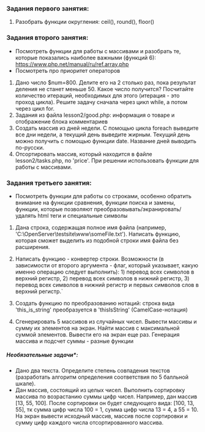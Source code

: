 ### Задания первого занятия:
1. Разобрать функции округления: ceil(), round(), floor()
### Задания второго занятия:
* Посмотреть функции для работы с массивами и разобрать те, которые показались наиболее важными (функций 6): https://www.php.net/manual/ru/ref.array.php
* Посмотреть про приоритет операторов
1. Дано число $num=800. Делите его на 2 столько раз, пока результат деления не станет меньше 50. 
Какое число получится? Посчитайте количество итераций, необходимых для этого (итерация - это проход цикла).
Решите задачу сначала через цикл while, а потом через цикл for.
2. Задания из файла lesson2/good.php: информация о товаре и отображение блока комментариев
3. Создать массив из дней недели. С помощью цикла foreach выведите все дни недели,  а текущий день выведите жирным.
Текущий день можно получить с помощью функции date.  Название дней выводить по-русски.
4. Отсортировать массив, который находится в файле lesson2/tasks.php, по 'price'. 
При решении использовать функции для работы с массивами.
### Задания третьего занятия:
* Посмотреть функции для работы со строками, особенно обратить внимание на функции сравнения, функции поиска и замены, функции, которые позволяют преобразовывать/экранировать/удалять html теги и специальные символы
1. Дана строка, содержащая полное имя файла (например, 'C:\OpenServer\testsite\www\someFile.txt'). Написать функцию, которая сможет выделить из подобной строки имя файла без расширения.

2. Написать функцию - конвертер строки.
    Возможности (в зависимости от второго аргумента - флаг, который указывает, какую именно операцию следует выполнить): 
       1) перевод всех символов в верхний регистр, 
       2) перевод всех символов в нижний регистр, 
       3) перевод всех символов в нижний регистр и первых символов слов в верхний регистр.`

3. Создать функцию по преобразованию нотаций: строка вида 'this_is_string' преобразуется в 'thisIsString' (CamelCase-нотация)
4. Сгенерировать 5 массивов из случайных чисел. Вывести массивы и сумму их элементов на экран. Найти массив с максимальной суммой элементов. Вывести его на экран еще раз. Генерация массива и подсчет суммы - разные функции
##### Необязательные задачи*:
* Дано два текста. Определите степень совпадения текстов (разработать алгоритм определения соответствия по 5 балльной шкале).
* Дан массив, состоящий из целых чисел. Выполнить сортировку массива по возрастанию суммы цифр чисел. Например, дан массив [13, 55, 100]. После сортировки он будет следующего вида: [100, 13, 55], тк сумма цифр числа 100 = 1, сумма цифр числа 13 = 4, а 55 = 10.
На экран вывести исходный массив, массив после сортировки и сумму цифр каждого числа отсортированного массива.
